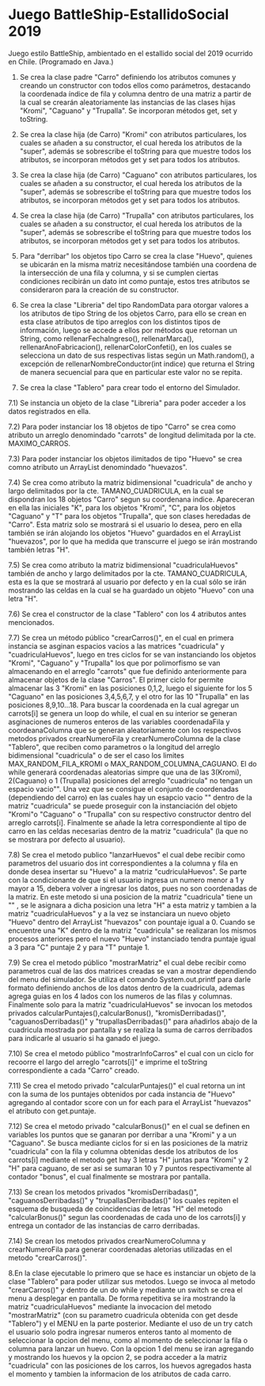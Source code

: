 # Juego BattleShip-EstallidoSocial 2019

Juego estilo BattleShip, ambientado en el estallido social del 2019 ocurrido en Chile. (Programado en Java.)

1. Se crea la clase padre "Carro" definiendo los atributos comunes y creando un constructor con todos ellos como parámetros, destacando la coordenada índice de fila y columna dentro de una matriz a partir de la cual se crearán aleatoriamente las instancias de las clases hijas "Kromi", "Caguano" y "Trupalla". Se incorporan métodos get, set y toString.

2. Se crea la clase hija (de Carro) "Kromi" con atributos particulares, los cuales se añaden a su constructor, el cual hereda los atributos de la "super", además se sobrescribe el toString para que muestre todos los atributos, se incorporan métodos get y set para todos los atributos.

3. Se crea la clase hija (de Carro) "Caguano" con atributos particulares, los cuales se añaden a su constructor, el cual hereda los atributos de la "super", además se sobrescribe el toString para que muestre todos los atributos, se incorporan métodos get y set para todos los atributos.

4. Se crea la clase hija (de Carro) "Trupalla" con atributos particulares, los cuales se añaden a su constructor, el cual hereda los atributos de la "super", además se sobrescribe el toString para que muestre todos los atributos, se incorporan métodos get y set para todos los atributos.

5. Para "derribar" los objetos tipo Carro se crea la clase "Huevo", quienes se ubicarán en la misma matriz necesitándose también una coordena de la intersección de una fila y columna, y si se cumplen ciertas condiciones recibirán un dato int como puntaje, estos tres atributos se consideraron para la creación de su constructor.

6. Se crea la clase "Libreria" del tipo RandomData para otorgar valores a los atributos de tipo String de los objetos Carro, para ello se crean en esta clase atributos de tipo arreglos con los distintos tipos de información, luego se accede a ellos por métodos que retornan un String, como rellenarFechaIngreso(), rellenarMarca(), rellenarAnoFabricacion(), rellenarColorConfeti(), en los cuales se selecciona un dato de sus respectivas listas según un Math.random(), a excepción de rellenarNombreConductor(int indice) que returna el String de manera secuencial para que en particular este valor no se repita.

7. Se crea la clase "Tablero" para crear todo el entorno del Simulador.

7.1) Se instancia un objeto de la clase "Libreria" para poder acceder a los datos registrados en ella.

7.2) Para poder instanciar los 18 objetos de tipo "Carro" se crea como atributo un arreglo denomindado "carrots" de longitud delimitada por la cte. MAXIMO_CARROS.

7.3) Para poder instanciar los objetos ilimitados de tipo "Huevo" se crea comno atributo un ArrayList denomindado "huevazos".

7.4) Se crea como atributo la matriz bidimensional "cuadricula" de ancho y largo delimitados por la cte. TAMANO_CUADRICULA, en la cual se dispondran los 18 objetos "Carro" segun su coordenana indice. Apareceran en ella las iniciales "K", para los objetos "Kromi", "C", para los objetos "Caguano" y "T" para los objetos "Trupalla", que son clases heredadas de "Carro". Esta matriz solo se mostrará si el usuario lo desea, pero en ella también se irán alojando los objetos "Huevo" guardados en el ArrayList "huevazos", por lo que ha medida que transcurre el juego se irán mostrando también letras "H".

7.5) Se crea como atributo la matriz bidimensional "cuadriculaHuevos" también de ancho y largo delimitados por la cte. TAMANO_CUADRICULA, esta es la que se mostrará al usuario por defecto y en la cual sólo se irán mostrando las celdas en la cual se ha guardado un objeto "Huevo" con una letra "H".

7.6) Se crea el constructor de la clase "Tablero" con los 4 atributos antes mencionados.

7.7) Se crea un método público "crearCarros()", en el cual en primera instancia se asginan espacios vacíos a las matrices "cuadricula" y "cuadriculaHuevos", luego en tres ciclos for se van instanciando los objetos "Kromi", "Caguano" y "Trupalla" los que por polimorfismo se van almacenando en el arreglo "carrots" que fue definido anteriormente para almacenar objetos de la clase "Carros". El primer ciclo for permite almacenar las 3 "Kromi" en las posiciones 0,1,2, luego el siguiente for los 5 "Caguano" en las posiciones 3,4,5,6,7, y el otro for las 10 "Trupalla" en las posiciones 8,9,10...18. Para buscar la coordenada en la cual agregar un carrots[i] se genera un loop do while, el cual en su interior se generan asginaciones de numeros enteros de las variables coordenadaFila y coordeanaColumna que se generan aleatoriamente con los respectivos metodos privados crearNumeroFila y crearNumeroColumna de la clase "Tablero", que reciben como parametros o la longitud del arreglo bidimensional "cuadricula" o de ser el caso los limites MAX_RANDOM_FILA_KROMI o MAX_RANDOM_COLUMNA_CAGUANO. El do while generará coordenadas aleatorias simpre que una de las 3(Kromi), 2(Caguano) o 1 (Trupalla) posiciones del arreglo "cuadricula" no tengan un espacio vacio"". Una vez que se consigue el conjunto de coordenadas (dependiendo del carro) en las cuales hay un esapcio vacio "" dentro de la matriz "cuadricula" se puede proseguir con la instanciación del objeto "Kromi"o "Caguano" o "Trupalla" con su respectivo constructor dentro del arreglo carrots[i]. Finalmente se añade la letra correspondiente al tipo de carro en las celdas necesarias dentro de la matriz "cuadricula" (la que no se mostrara por defecto al usuario).

7.8) Se crea el metodo publico "lanzarHuevos" el cual debe recibir como parametros del usuario dos int correspondientes a la columna y fila en donde desea insertar su "Huevo" a la matriz "cudriculaHuevos". Se parte con la condicionante de que si el usuario ingresa un numero menor a 1 y mayor a 15, debera volver a ingresar los datos, pues no son coordenadas de la matriz. En este metodo si una posicion de la matriz "cuadricula" tiene un "" , se le asignara a dicha posicion una letra "H" a esta matriz y tambien a la matriz "cuadriculaHuevos" y a la vez se instanciara un nuevo objeto "Huevo" dentro del ArrayList "huevazos" con pountaje igual a 0. Cuando se encuentre una "K" dentro de la matriz "cuadricula" se realizaran los mismos procesos anteriores pero el nuevo "Huevo" instanciado tendra puntaje igual a 3 para "C" puntaje 2 y para "T" puntaje 1.

7.9) Se crea el metodo público "mostrarMatriz" el cual debe recibir como parametros cual de las dos matrices creadas se van a mostrar dependiendo del menu del simulador. Se utiliza el comando System.out.printf para darle formato definiendo anchos de los datos dentro de la cuadricula, ademas agrega guias en los 4 lados con los numeros de las filas y columnas. Finalmente solo para la matriz "cuadriculaHuevos" se invocan los metodos privados calcularPuntajes(),calcularBonus(), "kromisDerribadas()", "caguanosDerribadas()" y "trupallasDerribadas()" para añadirlos abajo de la cuadricula mostrada por pantalla y se realiza la suma de carros derribados para indicarle al usuario si ha ganado el juego.

7.10) Se crea el metodo público "mostrarInfoCarros" el cual con un ciclo for recoorre el largo del arreglo "carrots[i]" e imprime el toString correspondiente a cada "Carro" creado.

7.11) Se crea el metodo privado "calcularPuntajes()" el cual retorna un int con la suma de los puntajes obtenidos por cada instancia de "Huevo" agregando al contador score con un for each para el ArrayList "huevazos" el atributo con get.puntaje.

7.12) Se crea el metodo privado "calcularBonus()" en el cual se definen en variables los puntos que se ganaran por derribar a una "Kromi" y a un "Caguano". Se busca mediante ciclos for si en las posiciones de la matriz "cuadricula" con la fila y columna obtenidas desde los atributos de los carrots[i] mediante el metodo get hay 3 letras "H" juntas para "Kromi" y 2 "H" para caguano, de ser asi se sumaran 10 y 7 puntos respectivamente al contador "bonus", el cual finalmente se mostrara por pantalla.

7.13) Se crean los metodos privados "kromisDerribadas()", "caguanosDerribadas()" y "trupallasDerribadas()" los cuales repiten el esquema de busqueda de coincidencias de letras "H" del metodo "calcularBonus()" segun las coordenadas de cada uno de los carrots[i] y entrega un contador de las instancias de carro derribadas.

7.14) Se crean los metodos privados crearNumeroColumna y crearNumeroFila para generar coordenadas aletorias utilizadas en el metodo "crearCarros()".

8.En la clase ejecutable lo primero que se hace es instanciar un objeto de la clase "Tablero" para poder utilizar sus metodos. Luego se invoca al metodo "crearCarros()" y dentro de un do while y mediante un switch se crea el menu a desplegar en pantalla. De forma repetitiva se ira mostrando la matriz "cuadriculaHuevos" mediante la invocacion del metodo "mostrarMatriz" (con su parametro cuadricula obtenida con get desde "Tablero") y el MENU en la parte posterior. Mediante el uso de un try catch el usuario solo podra ingresar numeros enteros tanto al momento de seleccionar la opcion del menu, como al momento de seleccionar la fila o columna para lanzar un huevo. Con la opcion 1 del menu se iran agregando y mostrando los huevos y la opcion 2, se podra acceder a la matriz "cuadricula" con las posiciones de los carros, los huevos agregados hasta el momento y tambien la informacion de los atributos de cada carro.
